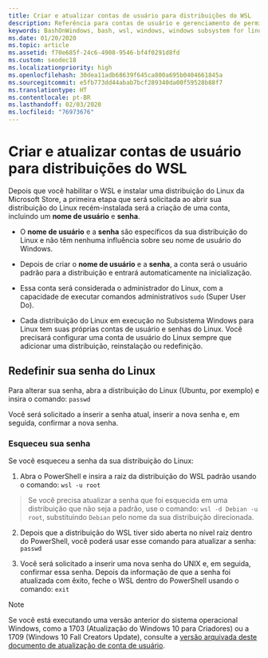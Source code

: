 ```yaml
---
title: Criar e atualizar contas de usuário para distribuições do WSL
description: Referência para contas de usuário e gerenciamento de permissões com o Subsistema Windows para Linux.
keywords: BashOnWindows, bash, wsl, windows, windows subsystem for linux, windowssubsystem, ubuntu, user accounts
ms.date: 01/20/2020
ms.topic: article
ms.assetid: f70e685f-24c6-4908-9546-bf4f0291d8fd
ms.custom: seodec18
ms.localizationpriority: high
ms.openlocfilehash: 30dea11adb68639f645ca800a695b0404661845a
ms.sourcegitcommit: e5fb773dd44abab7bcf289340da00f59528b88f7
ms.translationtype: HT
ms.contentlocale: pt-BR
ms.lasthandoff: 02/03/2020
ms.locfileid: "76973676"
---
```

# <a name="create-and-update-user-accounts-for-wsl-distributions"></a>Criar e atualizar contas de usuário para distribuições do WSL

Depois que você habilitar o WSL e instalar uma distribuição do Linux da Microsoft Store, a primeira etapa que será solicitada ao abrir sua distribuição do Linux recém-instalada será a criação de uma conta, incluindo um **nome de usuário** e **senha**.

- O **nome de usuário** e a **senha** são específicos da sua distribuição do Linux e não têm nenhuma influência sobre seu nome de usuário do Windows.

- Depois de criar o **nome de usuário** e a **senha**, a conta será o usuário padrão para a distribuição e entrará automaticamente na inicialização.

- Essa conta será considerada o administrador do Linux, com a capacidade de executar comandos administrativos `sudo` (Super User Do).

- Cada distribuição do Linux em execução no Subsistema Windows para Linux tem suas próprias contas de usuário e senhas do Linux.  Você precisará configurar uma conta de usuário do Linux sempre que adicionar uma distribuição, reinstalação ou redefinição.

## <a name="reset-your-linux-password"></a>Redefinir sua senha do Linux

Para alterar sua senha, abra a distribuição do Linux (Ubuntu, por exemplo) e insira o comando: `passwd`

Você será solicitado a inserir a senha atual, inserir a nova senha e, em seguida, confirmar a nova senha.

### <a name="forgot-your-password"></a>Esqueceu sua senha

Se você esqueceu a senha da sua distribuição do Linux:

1. Abra o PowerShell e insira a raiz da distribuição do WSL padrão usando o comando: `wsl -u root`

> Se você precisa atualizar a senha que foi esquecida em uma distribuição que não seja a padrão, use o comando: `wsl -d Debian -u root`, substituindo `Debian` pelo nome da sua distribuição direcionada.

2. Depois que a distribuição do WSL tiver sido aberta no nível raiz dentro do PowerShell, você poderá usar esse comando para atualizar a senha: `passwd`

3. Você será solicitado a inserir uma nova senha do UNIX e, em seguida, confirmar essa senha. Depois da informação de que a senha foi atualizada com êxito, feche o WSL dentro do PowerShell usando o comando: `exit`

> [!NOTE]
> Se você está executando uma versão anterior do sistema operacional Windows, como a 1703 (Atualização do Windows 10 para Criadores) ou a 1709 (Windows 10 Fall Creators Update), consulte a [versão arquivada deste documento de atualização de conta de usuário](./user-support-archived.md).
